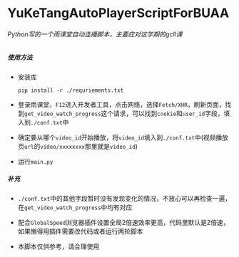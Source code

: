 # YuKeTangAutoPlayerScriptForBUAA

###### Python写的一个雨课堂自动连播脚本，主要应对这学期的gcll课

##### 使用方法

- 安装库

  ```
  pip install -r ./requriements.txt
  ```

- 登录雨课堂，`F12`进入开发者工具，点击网络，选择`Fetch/XHR`，刷新页面，找到`get_video_watch_progress`这个请求，可以找到`cookie`和`user_id`字段，填入到`./conf.txt`中

- 确定要从哪个`video_id`开始播放，将`video_id`填入到`./conf.txt`中(视频播放页`url`的`video/xxxxxxxx`那里就是`video_id`)

- 运行`main.py`

##### 补充

- `./conf.txt`中的其他字段暂时没有发现变化的情况，不放心可以再检查一遍，在`get_video_watch_progress`中均有对应

- 配合`GlobalSpeed`浏览器插件设置全局2倍速效率更高，代码里默认是2倍速，如果懒得用插件需要改代码或者运行两轮脚本

- 本脚本仅供参考，请合理使用

  